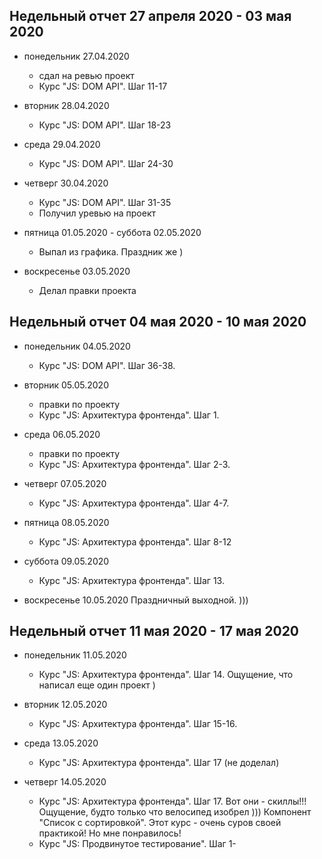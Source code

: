 ## Недельный отчет 27 апреля 2020 - 03 мая 2020

* понедельник 27.04.2020
  * сдал на ревью проект
  * Курс "JS: DOM API". Шаг 11-17
  
* вторник 28.04.2020
  * Курс "JS: DOM API". Шаг 18-23
  
* среда 29.04.2020
  * Курс "JS: DOM API". Шаг 24-30

* четверг 30.04.2020
  * Курс "JS: DOM API". Шаг 31-35
  * Получил уревью на проект
  
* пятница 01.05.2020 - суббота 02.05.2020
  * Выпал из графика. Праздник же )
  
* воскресенье 03.05.2020
  * Делал правки проекта
  
## Недельный отчет 04 мая 2020 - 10 мая 2020

* понедельник 04.05.2020
  * Курс "JS: DOM API". Шаг 36-38.
  
* вторник 05.05.2020
  * правки по проекту
  * Курс "JS: Архитектура фронтенда". Шаг 1.
  
* среда 06.05.2020
  * правки по проекту
  * Курс "JS: Архитектура фронтенда". Шаг 2-3.
  
* четверг 07.05.2020
  * Курс "JS: Архитектура фронтенда". Шаг 4-7.
  
* пятница 08.05.2020
  * Курс "JS: Архитектура фронтенда". Шаг 8-12
  
* суббота 09.05.2020
  * Курс "JS: Архитектура фронтенда". Шаг 13.
  
* воскресенье 10.05.2020
  Праздничный выходной. )))
  
## Недельный отчет 11 мая 2020 - 17 мая 2020
  
* понедельник 11.05.2020
  * Курс "JS: Архитектура фронтенда". Шаг 14. Ощущение, что написал еще один проект )
  
* вторник 12.05.2020
  * Курс "JS: Архитектура фронтенда". Шаг 15-16.
  
* среда 13.05.2020
  * Курс "JS: Архитектура фронтенда". Шаг 17 (не доделал)
  
* четверг 14.05.2020
  * Курс "JS: Архитектура фронтенда". Шаг 17. Вот они - скиллы!!! Ощущение, будто только что велосипед изобрел ))) Компонент "Список с сортировкой". Этот курс - очень суров своей практикой! Но мне понравилось!
  * Курс "JS: Продвинутое тестирование". Шаг 1-
